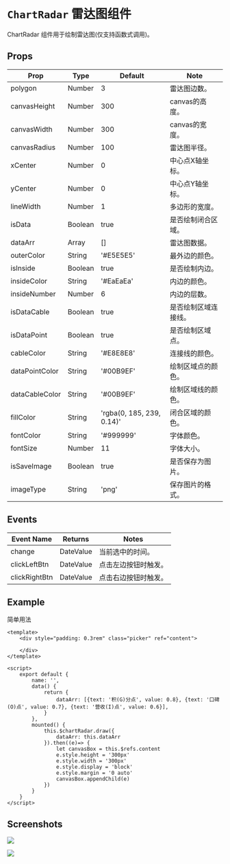 # `ChartRadar` 雷达图组件
ChartRadar 组件用于绘制雷达图(仅支持函数式调用)。

## Props
| Prop | Type | Default | Note |
|---|---|---|---|
| polygon | Number | 3 | 雷达图边数。
| canvasHeight | Number | 300 | canvas的高度。
| canvasWidth | Number | 300 | canvas的宽度。
| canvasRadius | Number | 100 | 雷达图半径。
| xCenter | Number | 0 | 中心点X轴坐标。
| yCenter | Number | 0 | 中心点Y轴坐标。
| lineWidth | Number | 1 | 多边形的宽度。
| isData | Boolean | true | 是否绘制闭合区域。
| dataArr | Array | [] | 雷达图数据。
| outerColor | String | '#E5E5E5' | 最外边的颜色。
| isInside | Boolean | true | 是否绘制内边。
| insideColor | String | '#EaEaEa' | 内边的颜色。
| insideNumber | Number | 6 | 内边的层数。
| isDataCable | Boolean | true | 是否绘制区域连接线。
| isDataPoint | Boolean | true | 是否绘制区域点。
| cableColor | String | '#E8E8E8' | 连接线的颜色。
| dataPointColor | String | '#00B9EF' | 绘制区域点的颜色。
| dataCableColor | String | '#00B9EF' | 绘制区域线的颜色。
| fillColor | String | 'rgba(0, 185, 239, 0.14)' | 闭合区域的颜色。
| fontColor | String | '#999999' | 字体颜色。
| fontSize | Number | 11 | 字体大小。
| isSaveImage | Boolean | true | 是否保存为图片。
| imageType | String | 'png' | 保存图片的格式。

## Events
| Event Name | Returns | Notes |
|---|---|---|
| change | DateValue | 当前选中的时间。
| clickLeftBtn | DateValue | 点击左边按钮时触发。
| clickRightBtn | DateValue | 点击右边按钮时触发。

<!--
## Methods
None.

## Static Props
None.

## Static Methods
None.
-->



## Example
简单用法

```
<template>
    <div style="padding: 0.3rem" class="picker" ref="content">

    </div>
</template>

<script>
    export default {
        name: '',
        data() {
            return {
                dataArr: [{text: '积(G)分点', value: 0.8}, {text: '口碑(O)点', value: 0.7}, {text: '营收(I)点', value: 0.6}],
            }
        },
        mounted() {
            this.$chartRadar.draw({
                dataArr: this.dataArr
            }).then((e)=> {
                let canvasBox = this.$refs.content
                e.style.height = '300px'
                e.style.width = '300px'
                e.style.display = 'block'
                e.style.margin = '0 auto'
                canvasBox.appendChild(e)
            })
        }
    }
</script>
```

## Screenshots

![](https://rightinhome.oss-cn-hangzhou.aliyuncs.com/jlbk_xcx/2020/08/07/1596789546684.png)

![](https://rightinhome.oss-cn-hangzhou.aliyuncs.com/jlbk_xcx/2020/08/07/1596789576198.png)



